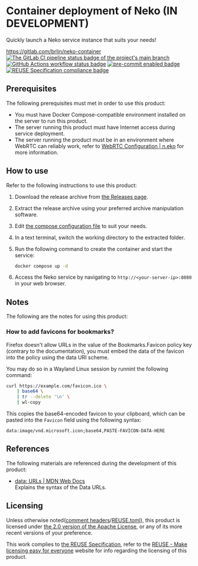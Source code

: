 # Container deployment of Neko (IN DEVELOPMENT)

Quickly launch a Neko service instance that suits your needs!

<https://gitlab.com/brlin/neko-container>  
[![The GitLab CI pipeline status badge of the project's `main` branch](https://gitlab.com/brlin/neko-container/badges/main/pipeline.svg?ignore_skipped=true "Click here to check out the comprehensive status of the GitLab CI pipelines")](https://gitlab.com/brlin/neko-container/-/pipelines) [![GitHub Actions workflow status badge](https://github.com/brlin-tw/neko-container/actions/workflows/check-potential-problems.yml/badge.svg "GitHub Actions workflow status")](https://github.com/brlin-tw/neko-container/actions/workflows/check-potential-problems.yml) [![pre-commit enabled badge](https://img.shields.io/badge/pre--commit-enabled-brightgreen?logo=pre-commit&logoColor=white "This project uses pre-commit to check potential problems")](https://pre-commit.com/) [![REUSE Specification compliance badge](https://api.reuse.software/badge/gitlab.com/brlin/neko-container "This project complies to the REUSE specification to decrease software licensing costs")](https://api.reuse.software/info/gitlab.com/brlin/neko-container)

## Prerequisites

The following prerequisites must met in order to use this product:

* You must have Docker Compose-compatible environment installed on the server to run this product.
* The server running this product must have Internet access during service deployment.
* The server running the product must be in an environment where WebRTC can reliably work, refer to [WebRTC Configuration | n.eko](https://neko.m1k1o.net/docs/v3/configuration/webrtc) for more information.

## How to use

Refer to the following instructions to use this product:

1. Download the release archive from [the Releases page](https://gitlab.com/brlin/neko-container/-/releases).
1. Extract the release archive using your preferred archive manipulation software.
1. Edit [the compose configuration file](compose.yml) to suit your needs.
1. In a text terminal, switch the working directory to the extracted folder.
1. Run the following command to create the container and start the service:

    ```bash
    docker compose up -d
    ```

1. Access the Neko service by navigating to `http://<your-server-ip>:8080` in your web browser.

## Notes

The following are the notes for using this product:

### How to add favicons for bookmarks?

Firefox doesn't allow URLs in the value of the Bookmarks.Favicon policy key (contrary to the documentation), you must embed the data of the favicon into the policy using the data URI scheme.

You may do so in a Wayland Linux session by runnint the following command:

```bash
curl https://example.com/favicon.ico \
    | base64 \
    | tr --delete '\n' \
    | wl-copy
```

This copies the base64-encoded favicon to your clipboard, which can be pasted into the `Favicon` field using the following syntax:

```text
data:image/vnd.microsoft.icon;base64,PASTE-FAVICON-DATA-HERE
```

## References

The following materials are referenced during the development of this product:

* [data: URLs | MDN Web Docs](https://developer.mozilla.org/en-US/docs/Web/URI/Reference/Schemes/data#Common_problems)  
  Explains the syntax of the Data URLs.

## Licensing

Unless otherwise noted([comment headers](https://reuse.software/spec-3.3/#comment-headers)/[REUSE.toml](https://reuse.software/spec-3.3/#reusetoml)), this product is licensed under [the 2.0 version of the Apache License](https://www.apache.org/licenses/LICENSE-2.0), or any of its more recent versions of your preference.

This work complies to [the REUSE Specification](https://reuse.software/spec/), refer to the [REUSE - Make licensing easy for everyone](https://reuse.software/) website for info regarding the licensing of this product.
